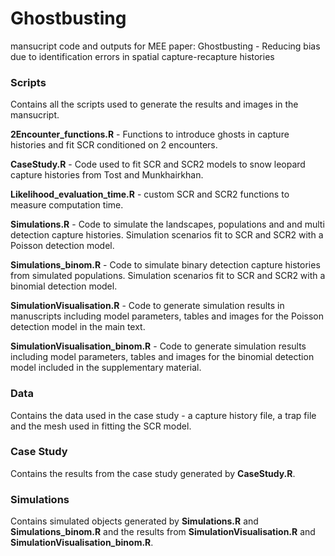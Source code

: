 # Ghostbusting

mansucript code and outputs for MEE paper: Ghostbusting - Reducing bias due to identification errors in spatial capture-recapture histories

### Scripts

Contains all the scripts used to generate the results and images in the mansucript.

**2Encounter_functions.R** - Functions to introduce ghosts in capture histories and fit SCR conditioned on 2 encounters.

**CaseStudy.R** - Code used to fit SCR and SCR2 models to snow leopard capture histories from Tost and Munkhairkhan.

**Likelihood_evaluation_time.R** - custom SCR and SCR2 functions to measure computation time.

**Simulations.R** - Code to simulate the landscapes, populations and and multi detection capture histories. Simulation scenarios fit to SCR and SCR2 with a Poisson detection model.

**Simulations_binom.R** - Code to simulate binary detection capture histories from simulated populations. Simulation scenarios fit to SCR and SCR2 with a binomial detection model.

**SimulationVisualisation.R** - Code to generate simulation results in manuscripts including model parameters, tables and images for the Poisson detection model in the main text.

**SimulationVisualisation_binom.R** - Code to generate simulation results including model parameters, tables and images for the binomial detection model included in the supplementary material.

### Data

Contains the data used in the case study - a capture history file, a trap file and the mesh used in fitting the SCR model.

### Case Study

Contains the results from the case study generated by **CaseStudy.R**.

### Simulations

Contains simulated objects generated by **Simulations.R** and **Simulations_binom.R** and the results from **SimulationVisualisation.R** and **SimulationVisualisation_binom.R**.
